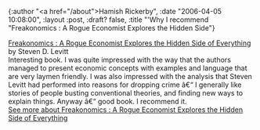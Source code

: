 {:author "<a href=\"/about\">Hamish Rickerby</a>", :date "2006-04-05 10:08:00", :layout :post, :draft? false, :title "'Why I recommend \"Freakonomics : A Rogue Economist Explores the Hidden Side"}

<div>
<div><a href="http://www.allconsuming.net/item/view/1097"><img src="http://images.amazon.com/images/P/006073132X.01._SCTHUMBZZZ_.jpg" alt="" /></a></div>
<div><a href="http://www.allconsuming.net/item/view/1097">Freakonomics : A Rogue Economist Explores the Hidden Side of Everything</a></div>
<div>by Steven D. Levitt</div>
<div>Interesting book.  I was quite impressed with the way that the authors managed to present economic concepts with examples and language that are very laymen friendly.  I was also impressed with the analysis that Steven Levitt had performed into reasons for dropping crime â€“ I generally like stories of people busting conventional theories, and finding new ways to explain things.  Anyway â€“ good book.  I recommend it.</div>
<div><a href="http://www.allconsuming.net/person/rickerbh/1097">
See more about Freakonomics : A Rogue Economist Explores the Hidden Side of Everything</a></div>
</div>
